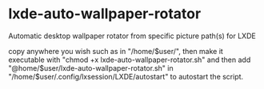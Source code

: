 # lxde-auto-wallpaper-rotator
Automatic desktop wallpaper rotator from specific picture path(s) for LXDE

copy anywhere you wish such as in "/home/$user/", then make it executable with "chmod +x lxde-auto-wallpaper-rotator.sh" and then add "@home/$user/lxde-auto-wallpaper-rotator.sh" in "/home/$user/.config/lxsession/LXDE/autostart" to autostart the script.

